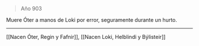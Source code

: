 > Año 903

Muere Óter a manos de Loki por error, seguramente durante un hurto.

---

[[Nacen Óter, Regin y Fafnir]], [[Nacen Loki, Helblindi y Býlisteir]]